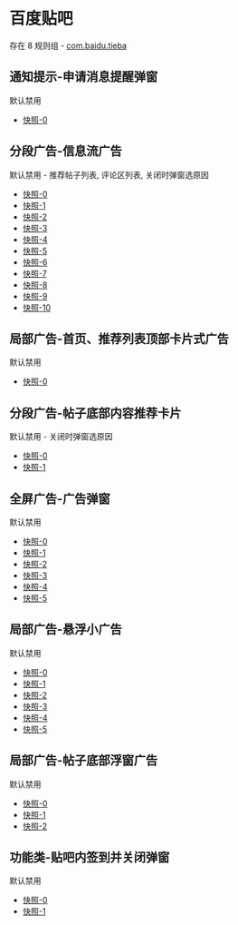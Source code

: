# 百度贴吧

存在 8 规则组 - [com.baidu.tieba](/src/apps/com.baidu.tieba.ts)

## 通知提示-申请消息提醒弹窗

默认禁用

- [快照-0](https://i.gkd.li/import/13536170)

## 分段广告-信息流广告

默认禁用 - 推荐帖子列表, 评论区列表, 关闭时弹窗选原因

- [快照-0](https://i.gkd.li/import/12775913)
- [快照-1](https://i.gkd.li/import/13043133)
- [快照-2](https://i.gkd.li/import/13054256)
- [快照-3](https://i.gkd.li/import/12775930)
- [快照-4](https://i.gkd.li/import/12840951)
- [快照-5](https://i.gkd.li/import/12775916)
- [快照-6](https://i.gkd.li/import/12775892)
- [快照-7](https://i.gkd.li/import/13328300)
- [快照-8](https://i.gkd.li/import/13402610)
- [快照-9](https://i.gkd.li/import/13459289)
- [快照-10](https://i.gkd.li/import/12775914)

## 局部广告-首页、推荐列表顶部卡片式广告

默认禁用

- [快照-0](https://i.gkd.li/import/13060892)

## 分段广告-帖子底部内容推荐卡片

默认禁用 - 关闭时弹窗选原因

- [快照-0](https://i.gkd.li/import/12775882)
- [快照-1](https://i.gkd.li/import/12775914)

## 全屏广告-广告弹窗

默认禁用

- [快照-0](https://i.gkd.li/import/13060891)
- [快照-1](https://i.gkd.li/import/13222361)
- [快照-2](https://i.gkd.li/import/13168383)
- [快照-3](https://i.gkd.li/import/13322120)
- [快照-4](https://i.gkd.li/import/13328246)
- [快照-5](https://i.gkd.li/i/14630806)

## 局部广告-悬浮小广告

默认禁用

- [快照-0](https://i.gkd.li/import/13115167)
- [快照-1](https://i.gkd.li/import/13327933)
- [快照-2](https://i.gkd.li/import/14291964)
- [快照-3](https://i.gkd.li/import/13296280)
- [快照-4](https://i.gkd.li/import/13625336)
- [快照-5](https://i.gkd.li/import/13627881)

## 局部广告-帖子底部浮窗广告

默认禁用

- [快照-0](https://i.gkd.li/import/13322337)
- [快照-1](https://i.gkd.li/import/13328738)
- [快照-2](https://i.gkd.li/i/14586847)

## 功能类-贴吧内签到并关闭弹窗

默认禁用

- [快照-0](https://i.gkd.li/import/13776801)
- [快照-1](https://i.gkd.li/import/13776424)
